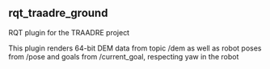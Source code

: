 rqt_traadre_ground
---
RQT plugin for the TRAADRE project

This plugin renders 64-bit DEM data from topic /dem as well as robot poses from /pose and goals from /current_goal, respecting yaw in the robot
